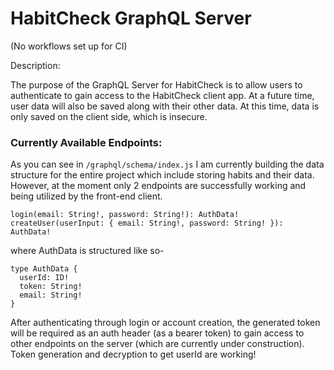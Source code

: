 # HabitCheck GraphQL Server

(No workflows set up for CI)

Description:

The purpose of the GraphQL Server for HabitCheck is to allow users to authenticate to gain access to the HabitCheck client app. At a future time, user data will also be saved along with their other data. At this time, data is only saved on the client side, which is insecure.

### Currently Available Endpoints:

As you can see in `/graphql/schema/index.js` I am currently building the data structure for the entire project which include storing habits and their data. However, at the moment only 2 endpoints are successfully working and being utilized by the front-end client.

```
login(email: String!, password: String!): AuthData!
createUser(userInput: { email: String!, password: String! }): AuthData!
```

where AuthData is structured like so-

```
type AuthData {
  userId: ID!
  token: String!
  email: String!
}
```

After authenticating through login or account creation, the generated token will be required as an auth header (as a bearer token) to gain access to other endpoints on the server (which are currently under construction). Token generation and decryption to get userId are working!
